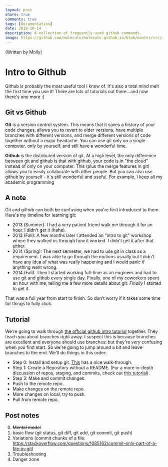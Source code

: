 ```yaml
---
layout: post
share: true
comments: true
tags: [Documentation]
date: 2018-10-14
description: A collection of frequently-used github commands.
image: https://github.com/molecule/molecule.github.io/blob/master/src/img/map-image.svg
---
```


(Written by Molly)

# Intro to Github
Github is probably the most useful tool I know of. It's also a total mind melt the first time you use it! There are lots of tutorials out there...and now there's one more :)

## Git vs Github
**Git** is a version control system. This means that it saves a history of your code changes, allows you to revert to older versions, have multiple branches with different versions, and merge different versions of code together without a major headache. You can use git only on a single computer, only by yourself, and still have a wonderful time.

**Github** is the distributed version of git. At a high level, the only difference between git and github is that with github, your code is in "the cloud" instead of only on your computer. This (plus the merge features in git) allows you to easily collaborate with other people. But you can also use github by yourself - it's still wonderful and useful. For example, I keep all my academic programming 

## A note
Git and github can both be confusing when you're first introduced to them. Here's my timeline for learning git:

- 2013 (Summer): I had a very patient friend walk me through it for an hour. I didn't get it (hehe). 
- 2013 (Fall): A few months later I attended an "intro to git" workshop where they walked us through how it worked. I didn't get it after that either. 
- 2014 (Spring): The next semester, we had to use git in class as a requirement. I was able to go through the motions usually but I didn't have any idea of what was really happening and I would panic if anything went wrong. 
- 2014 (Fall): Then I started working full-time as an engineer and had to use git and github every single day. Finally, one of my coworkers spent an hour with me, telling me a few more details about git. *Finally* I started to get it. 

That was a full year from start to finish. So don't worry if it takes some time for things to fully click.

## Tutorial
We're going to walk through [the official github intro tutorial](https://guides.github.com/activities/hello-world/) together. They teach you about branches right away. I suspect this is because branches are excellent and everyone should use branches: but they're *very* confusing when you first start. So we're going to jump around a bit and leave branches to the end. We'll do things in this order:

- Step 0: Install and setup git. [This](https://lifehacker.com/5983680/how-the-heck-do-i-use-github) has a nice walk-through.
- Step 1: Create a Repository without a README. (For a more in-depth discussion of repos, staging, and commits, check out [this tutorial](https://product.hubspot.com/blog/git-and-github-tutorial-for-beginners)).
- Step 3: Make and commit changes.
- Push to the remote repo.
- Make changes on the remote repo.
- More changes on local, try to push. 
- Pull from remote repo.

## Post notes
0. ~~Mental model~~
1. basic flow (git status, git diff, git add, git commit, git push)
2. Variations (commit chunks of a file: https://stackoverflow.com/questions/1085162/commit-only-part-of-a-file-in-git)
3. Troubleshooting
4. Danger zone
